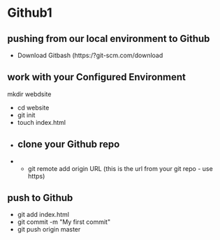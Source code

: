 # Github1
## pushing from our local environment to Github  
- Download Gitbash (https:/?git-scm.com/download  
## work with your Configured Environment  
mkdir webdsite  
- cd website  
-  git init
-  touch index.html  
- ## clone your Github repo  
- - git remote add origin URL (this is the url from your git repo - use https)  
## push to Github  
- git add index.html
- git commit -m "My first commit"  
- git push origin master

